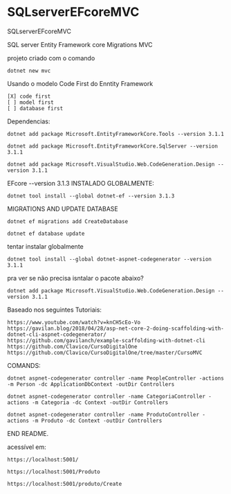# SQLserverEFcoreMVC
SQLserverEFcoreMVC

SQL server Entity Framework core Migrations MVC

projeto criado com o comando

    dotnet new mvc

Usando o modelo Code First do Enntity Framework

    [X] code first
    [ ] model first
    [ ] database first


Dependencias:

    dotnet add package Microsoft.EntityFrameworkCore.Tools --version 3.1.1

    dotnet add package Microsoft.EntityFrameworkCore.SqlServer --version 3.1.1

    dotnet add package Microsoft.VisualStudio.Web.CodeGeneration.Design --version 3.1.1


EFcore --version 3.1.3 INSTALADO GLOBALMENTE:
    
    dotnet tool install --global dotnet-ef --version 3.1.3

MIGRATIONS AND UPDATE DATABASE

    dotnet ef migrations add CreateDatabase

    dotnet ef database update

tentar instalar globalmente

    dotnet tool install --global dotnet-aspnet-codegenerator --version 3.1.1

pra ver se não precisa isntalar o pacote abaixo?

    dotnet add package Microsoft.VisualStudio.Web.CodeGeneration.Design --version 3.1.1


Baseado nos seguintes Tutoriais:

    https://www.youtube.com/watch?v=knCH5cEo-Vo
    https://gavilan.blog/2018/04/28/asp-net-core-2-doing-scaffolding-with-dotnet-cli-aspnet-codegenerator/
    https://github.com/gavilanch/example-scaffolding-with-dotnet-cli
    https://github.com/Clavico/CursoDigitalOne
    https://github.com/Clavico/CursoDigitalOne/tree/master/CursoMVC


COMANDS:

    dotnet aspnet-codegenerator controller -name PeopleController -actions -m Person -dc ApplicationDbContext -outDir Controllers

    dotnet aspnet-codegenerator controller -name CategoriaController -actions -m Categoria -dc Context -outDir Controllers

    dotnet aspnet-codegenerator controller -name ProdutoController -actions -m Produto -dc Context -outDir Controllers


END README.

acessível em: 

    https://localhost:5001/

    https://localhost:5001/Produto
    
    https://localhost:5001/produto/Create

